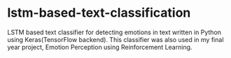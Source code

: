 # lstm-based-text-classification
LSTM based text classifier for detecting emotions in text written in Python using Keras(TensorFlow backend). This classifier was also used in my final year project, Emotion Perception using Reinforcement Learning.
